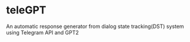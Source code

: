# teleGPT
An automatic response generator from dialog state tracking(DST) system using Telegram API and GPT2

